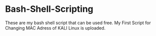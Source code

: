 # Bash-Shell-Scripting
These are my bash shell script that can be used free.
My First Script for Changing MAC Adress of KALI Linux is uploaded.
